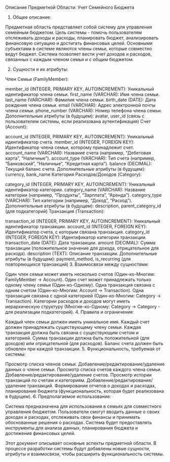 Описание Предметной Области: Учет Семейного Бюджета

1. Общее описание:

Предметная область представляет собой систему для управления семейным бюджетом. Цель системы - помочь пользователям отслеживать доходы и расходы, планировать бюджет, анализировать финансовую ситуацию и достигать финансовых целей. Основными субъектами в системе являются члены семьи, которые совместно ведут бюджет. Система позволяет вести учет доходов и расходов, связанных с каждым членом семьи и с общим бюджетом.

2. Сущности и их атрибуты:

Член Семьи (FamilyMember):

member_id (INTEGER, PRIMARY KEY, AUTOINCREMENT): Уникальный идентификатор члена семьи.
first_name (VARCHAR): Имя члена семьи.
last_name (VARCHAR): Фамилия члена семьи.
birth_date (DATE): Дата рождения члена семьи.
email (VARCHAR): Адрес электронной почты члена семьи.
phone_number (VARCHAR): Номер телефона члена семьи.
Дополнительные атрибуты (в будущем): avatar, user_id (связь с пользователем системы, если реализована аутентификация)
Счет (Account):

account_id (INTEGER, PRIMARY KEY, AUTOINCREMENT): Уникальный идентификатор счета.
member_id (INTEGER, FOREIGN KEY): Идентификатор члена семьи, которому принадлежит счет.
account_name (VARCHAR): Название счета (например, “Дебетовая карта”, “Наличные”).
account_type (VARCHAR): Тип счета (например, “Банковский”, “Наличные”, “Кредитная карта”).
balance (DECIMAL): Текущий баланс счета.
Дополнительные атрибуты (в будущем): currency, bank_name
Категория Расходов/Доходов (Category):

category_id (INTEGER, PRIMARY KEY, AUTOINCREMENT): Уникальный идентификатор категории.
category_name (VARCHAR): Название категории (например, “Продукты”, “Зарплата”, “Аренда”).
category_type (VARCHAR): Тип категории (например, “Доход”, “Расход”).
Дополнительные атрибуты (в будущем): description, parent_category_id (для подкатегорий)
Транзакция (Transaction):

transaction_id (INTEGER, PRIMARY KEY, AUTOINCREMENT): Уникальный идентификатор транзакции.
account_id (INTEGER, FOREIGN KEY): Идентификатор счета, с которым связана транзакция.
category_id (INTEGER, FOREIGN KEY): Идентификатор категории транзакции.
transaction_date (DATE): Дата транзакции.
amount (DECIMAL): Сумма транзакции (положительное значение для дохода, отрицательное для расхода).
description (TEXT): Описание транзакции.
Дополнительные атрибуты (в будущем): payment_method, is_recurring (для повторяющихся транзакций)
3. Взаимосвязи между сущностями:

Один член семьи может иметь несколько счетов (Один-ко-Многим: FamilyMember -> Account).
Один счет может принадлежать только одному члену семьи (Один-ко-Одному).
Одна транзакция связана с одним счетом (Один-ко-Многим: Account -> Transaction).
Одна транзакция связана с одной категорией (Один-ко-Многим: Category -> Transaction).
Категории расходов и доходов могут иметь иерархическую структуру (Многие-ко-Одному: Category -> Category - для реализации подкатегорий).
4. Правила и ограничения:

Каждый член семьи должен иметь уникальное имя.
Каждый счет должен принадлежать существующему члену семьи.
Каждая транзакция должна быть связана с существующим счетом и категорией.
Сумма транзакции должна быть положительной (для доходов) или отрицательной (для расходов).
Баланс счета должен быть обновлен при каждой транзакции.
5. Функциональность, требуемая от системы:

Просмотр списка членов семьи.
Добавление/редактирование/удаление данных о члене семьи.
Просмотр списка счетов каждого члена семьи.
Добавление/редактирование/удаление счетов.
Просмотр истории транзакций по счетам и категориям.
Добавление/редактирование/удаление транзакций.
Формирование отчетов о доходах и расходах, планирование бюджета (функциональность, которая будет реализована в будущем).
6. Предполагаемое использование:

Система предназначена для использования в семьях для совместного управления бюджетом. Пользователи смогут вводить данные о своих доходах и расходах, отслеживать свои финансы и принимать обоснованные решения о расходах. Система будет предоставлять инструменты для анализа данных, планирования бюджета и достижения финансовых целей.

Этот документ описывает основные аспекты предметной области. В процессе разработки системы будут добавлены новые сущности, атрибуты и взаимосвязи, чтобы расширить функциональность системы.
